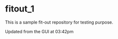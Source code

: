 # fitout_1
This is a sample fit-out repository for testing purpose.

Updated from the GUI at 03:42pm
